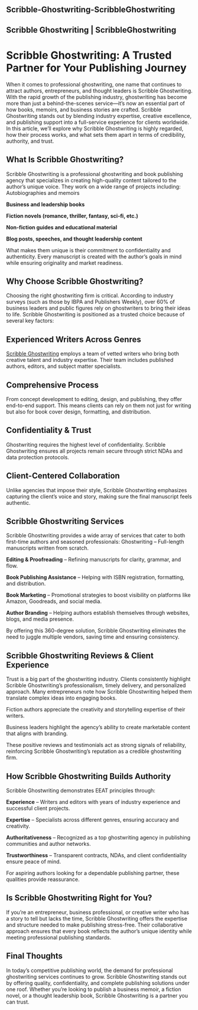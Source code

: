 ## Scribble-Ghostwriting-ScribbleGhostwriting
## Scribble Ghostwriting | ScribbleGhostwriting

# Scribble Ghostwriting: A Trusted Partner for Your Publishing Journey

When it comes to professional ghostwriting, one name that continues to attract authors, entrepreneurs, and thought leaders is Scribble Ghostwriting. With the rapid growth of the publishing industry, ghostwriting has become more than just a behind-the-scenes service—it’s now an essential part of how books, memoirs, and business stories are crafted. Scribble Ghostwriting stands out by blending industry expertise, creative excellence, and publishing support into a full-service experience for clients worldwide.
In this article, we’ll explore why Scribble Ghostwriting is highly regarded, how their process works, and what sets them apart in terms of credibility, authority, and trust.

## What Is Scribble Ghostwriting?
Scribble Ghostwriting is a professional ghostwriting and book publishing agency that specializes in creating high-quality content tailored to the author’s unique voice. They work on a wide range of projects including:
Autobiographies and memoirs


**Business and leadership books**


**Fiction novels (romance, thriller, fantasy, sci-fi, etc.)**


**Non-fiction guides and educational material**


**Blog posts, speeches, and thought leadership content**


What makes them unique is their commitment to confidentiality and authenticity. Every manuscript is created with the author’s goals in mind while ensuring originality and market readiness.

## Why Choose Scribble Ghostwriting?

Choosing the right ghostwriting firm is critical. According to industry surveys (such as those by IBPA and Publishers Weekly), over 60% of business leaders and public figures rely on ghostwriters to bring their ideas to life. Scribble Ghostwriting is positioned as a trusted choice because of several key factors:

## Experienced Writers Across Genres

 [Scribble Ghostwriting](https://www.scribbleghostwriting.com/) employs a team of vetted writers who bring both creative talent and industry expertise. Their team includes published authors, editors, and subject matter specialists.


## Comprehensive Process

 
 From concept development to editing, design, and publishing, they offer end-to-end support. This means clients can rely on them not just for writing but also for book cover design, formatting, and distribution.
 
 
 ## Confidentiality & Trust
 
  Ghostwriting requires the highest level of confidentiality. Scribble Ghostwriting ensures all projects remain secure through strict NDAs and data protection protocols.
  
## Client-Centered Collaboration

Unlike agencies that impose their style, Scribble Ghostwriting emphasizes capturing the client’s voice and story, making sure the final manuscript feels authentic.

## Scribble Ghostwriting Services

Scribble Ghostwriting provides a wide array of services that cater to both first-time authors and seasoned professionals:
Ghostwriting – Full-length manuscripts written from scratch.


**Editing & Proofreading** – Refining manuscripts for clarity, grammar, and flow.


**Book Publishing Assistance** – Helping with ISBN registration, formatting, and distribution.


**Book Marketing** – Promotional strategies to boost visibility on platforms like Amazon, Goodreads, and social media.


**Author Branding** – Helping authors establish themselves through websites, blogs, and media presence.


By offering this 360-degree solution, Scribble Ghostwriting eliminates the need to juggle multiple vendors, saving time and ensuring consistency.

## Scribble Ghostwriting Reviews & Client Experience

Trust is a big part of the ghostwriting industry. Clients consistently highlight Scribble Ghostwriting’s professionalism, timely delivery, and personalized approach.
Many entrepreneurs note how Scribble Ghostwriting helped them translate complex ideas into engaging books.


Fiction authors appreciate the creativity and storytelling expertise of their writers.


Business leaders highlight the agency’s ability to create marketable content that aligns with branding.


These positive reviews and testimonials act as strong signals of reliability, reinforcing Scribble Ghostwriting’s reputation as a credible ghostwriting firm.

## How Scribble Ghostwriting Builds Authority

Scribble Ghostwriting demonstrates EEAT principles through:

**Experience** – Writers and editors with years of industry experience and successful client projects.


**Expertise** – Specialists across different genres, ensuring accuracy and creativity.


**Authoritativeness** – Recognized as a top ghostwriting agency in publishing communities and author networks.


**Trustworthiness** – Transparent contracts, NDAs, and client confidentiality ensure peace of mind.


For aspiring authors looking for a dependable publishing partner, these qualities provide reassurance.

## Is Scribble Ghostwriting Right for You?

If you’re an entrepreneur, business professional, or creative writer who has a story to tell but lacks the time, Scribble Ghostwriting offers the expertise and structure needed to make publishing stress-free. Their collaborative approach ensures that every book reflects the author’s unique identity while meeting professional publishing standards.

## Final Thoughts

In today’s competitive publishing world, the demand for professional ghostwriting services continues to grow. Scribble Ghostwriting stands out by offering quality, confidentiality, and complete publishing solutions under one roof. Whether you’re looking to publish a business memoir, a fiction novel, or a thought leadership book, Scribble Ghostwriting is a partner you can trust.
